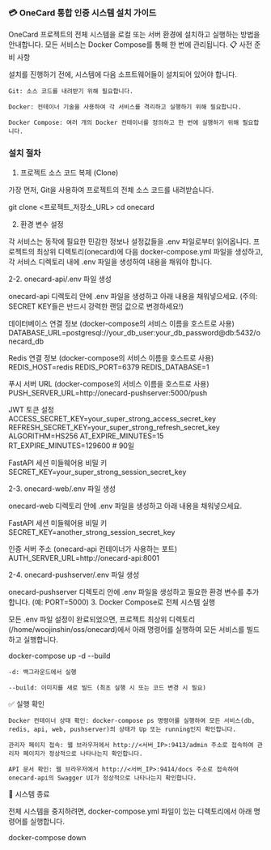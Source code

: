 ### 💳 OneCard 통합 인증 시스템 설치 가이드

OneCard 프로젝트의 전체 시스템을 로컬 또는 서버 환경에 설치하고 실행하는 방법을 안내합니다. 모든 서비스는 Docker Compose를 통해 한 번에 관리됩니다.
📋 사전 준비 사항

설치를 진행하기 전에, 시스템에 다음 소프트웨어들이 설치되어 있어야 합니다.

    Git: 소스 코드를 내려받기 위해 필요합니다.

    Docker: 컨테이너 기술을 사용하여 각 서비스를 격리하고 실행하기 위해 필요합니다.

    Docker Compose: 여러 개의 Docker 컨테이너를 정의하고 한 번에 실행하기 위해 필요합니다.

### 설치 절차
1. 프로젝트 소스 코드 복제 (Clone)

가장 먼저, Git을 사용하여 프로젝트의 전체 소스 코드를 내려받습니다.

git clone <프로젝트_저장소_URL>
cd onecard

2. 환경 변수 설정

각 서비스는 동작에 필요한 민감한 정보나 설정값들을 .env 파일로부터 읽어옵니다. 프로젝트의 최상위 디렉토리(onecard)에 다음 docker-compose.yml 파일을 생성하고, 각 서비스 디렉토리 내에 .env 파일을 생성하여 내용을 채워야 합니다.

2-2. onecard-api/.env 파일 생성

onecard-api 디렉토리 안에 .env 파일을 생성하고 아래 내용을 채워넣으세요. (주의: SECRET KEY들은 반드시 강력한 랜덤 값으로 변경하세요!)

데이터베이스 연결 정보 (docker-compose의 서비스 이름을 호스트로 사용)
DATABASE_URL=postgresql://your_db_user:your_db_password@db:5432/onecard_db

Redis 연결 정보 (docker-compose의 서비스 이름을 호스트로 사용)
REDIS_HOST=redis
REDIS_PORT=6379
REDIS_DATABASE=1

푸시 서버 URL (docker-compose의 서비스 이름을 호스트로 사용)
PUSH_SERVER_URL=http://onecard-pushserver:5000/push

JWT 토큰 설정
ACCESS_SECRET_KEY=your_super_strong_access_secret_key
REFRESH_SECRET_KEY=your_super_strong_refresh_secret_key
ALGORITHM=HS256
AT_EXPIRE_MINUTES=15
RT_EXPIRE_MINUTES=129600 # 90일

FastAPI 세션 미들웨어용 비밀 키
SECRET_KEY=your_super_strong_session_secret_key

2-3. onecard-web/.env 파일 생성

onecard-web 디렉토리 안에 .env 파일을 생성하고 아래 내용을 채워넣으세요.

FastAPI 세션 미들웨어용 비밀 키
SECRET_KEY=another_strong_session_secret_key

인증 서버 주소 (onecard-api 컨테이너가 사용하는 포트)
AUTH_SERVER_URL=http://onecard-api:8001

2-4. onecard-pushserver/.env 파일 생성

onecard-pushserver 디렉토리 안에 .env 파일을 생성하고 필요한 환경 변수를 추가합니다. (예: PORT=5000)
3. Docker Compose로 전체 시스템 실행

모든 .env 파일 설정이 완료되었으면, 프로젝트 최상위 디렉토리 (/home/woojinshin/oss/onecard)에서 아래 명령어를 실행하여 모든 서비스를 빌드하고 실행합니다.

docker-compose up -d --build

    -d: 백그라운드에서 실행

    --build: 이미지를 새로 빌드 (최초 실행 시 또는 코드 변경 시 필요)

✅ 실행 확인

    Docker 컨테이너 상태 확인: docker-compose ps 명령어를 실행하여 모든 서비스(db, redis, api, web, pushserver)의 상태가 Up 또는 running인지 확인합니다.

    관리자 페이지 접속: 웹 브라우저에서 http://<서버_IP>:9413/admin 주소로 접속하여 관리자 페이지가 정상적으로 나타나는지 확인합니다.

    API 문서 확인: 웹 브라우저에서 http://<서버_IP>:9414/docs 주소로 접속하여 onecard-api의 Swagger UI가 정상적으로 나타나는지 확인합니다.

🛑 시스템 종료

전체 시스템을 중지하려면, docker-compose.yml 파일이 있는 디렉토리에서 아래 명령어를 실행합니다.

docker-compose down
